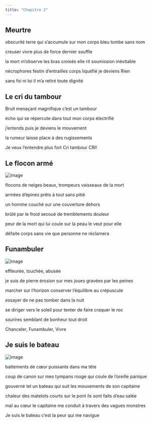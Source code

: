 ```yaml
---
title: "Chapitre 2"
---
```



## Meurtre ##

obscurité
terre qui s’accumule 
sur mon corps bleu 
tombe sans nom 

creuser 
vivre
plus de force 
dernier souffle 

la mort m’observe 
les bras croisés 
elle rit 
soumission inévitable 

nécrophores
festin d’entrailles 
corps liquéfié 
je deviens Rien 

sans foi ni loi
il m’a retiré toute dignité




## Le cri du tambour ##

Bruit menaçant 
magnifique 
c’est un tambour

écho qui se répercute 
dans tout mon corps 
électrifié

j’entends 
puis je deviens 
le mouvement 

la rumeur 
laisse place à des 
rugissements

Je veux l’entendre plus fort
Cri tambour 
CRI!






## Le flocon armé ##

![image](https://user-images.githubusercontent.com/125372688/229928371-ee90c1a0-dfc5-435a-9f47-b668eb7eb174.png)

flocons de neiges 
beaux, trompeurs
vaisseaux de la mort 

armées d’épines 
prêts à tout 
sans pitié 

un homme couché 
sur une couverture 
dehors 

brûlé par le froid
secoué de tremblements
douleur 

peur de la mort 
qui lui coule sur la peau
le veut pour elle 

défaite 
corps sans vie 
que personne ne réclamera



## Funambuler ##

![image](https://user-images.githubusercontent.com/125372688/229928009-6703448c-c648-4040-b58c-034b0d1f78a2.png)


effleurée, touchée, abusée 

je suis de pierre 
érosion sur mes joues
gravées par les peines 

marcher sur l’horizon
conserver l’équilibre 
au crépuscule

essayer 
de ne pas tomber 
dans la nuit

se diriger vers le soleil 
pour tenter
de faire craquer le roc 

sourires 
semblant de bonheur 
tout droit 

Chanceler, Funambuler, Vivre 





## Je suis le bateau ##


![image](https://user-images.githubusercontent.com/125372688/229928264-8c5571c1-4a79-4a13-a7b9-e90be4f52d5e.png)


battements de cœur 
puissants 
dans ma tête 

coup de canon sur mes tympans 
rouge qui coule de l’oreille
panique 

gouverné 
tel un bateau 
qui suit les mouvements 
de son capitaine 

chaleur
des matelots courts sur le pont
ils sont faits d’eau salée 

mal au cœur
le capitaine me conduit 
à travers des vagues monstres 

Je suis le bateau 
c’est la peur qui me navigue 
